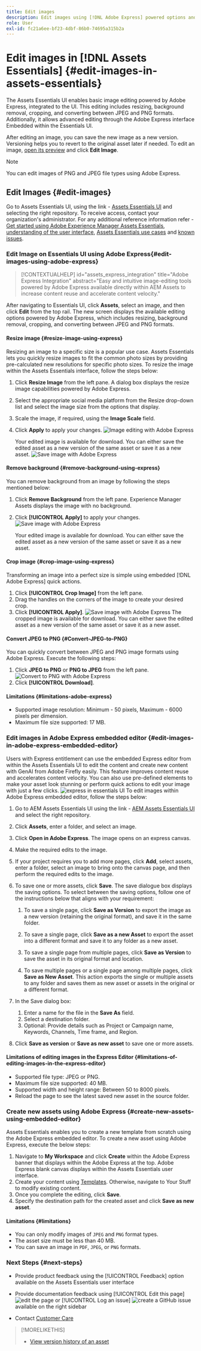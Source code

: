 ```yaml
---
title: Edit images
description: Edit images using [!DNL Adobe Express] powered options and save updated images as versions.
role: User
exl-id: fc21a6ee-bf23-4dbf-86b0-74695a315b2a
---
```

# Edit images in [!DNL Assets Essentials] {#edit-images-in-assets-essentials}

The Assets Essentials UI enables basic image editing powered by Adobe Express, integrated to the UI. This editing includes resizing, background removal, cropping, and converting between JPEG and PNG formats. Additionally, it allows advanced editing through the Adobe Express interface Embedded within the Essentials UI. 

After editing an image, you can save the new image as a new version. Versioning helps you to revert to the original asset later if needed. To edit an image, [open its preview](https://experienceleague.adobe.com/en/docs/experience-manager-assets-essentials/help/navigate-view#preview-assets) and click **Edit Image**. 

>[!NOTE]
>
>You can edit images of PNG and JPEG file types using Adobe Express.

<!--The editing actions that are available are Spot healing, Crop and straighten, Resize image, and Adjust image.-->

## Edit Images {#edit-images}

Go to Assets Essentials UI, using the link - [Assets Essentials UI](https://experience.adobe.com/#/assets) and selecting the right repository. To receive access, contact your organization's administrator.
For any additional reference information refer - [Get started using Adobe Experience Manager Assets Essentials](https://experienceleague.adobe.com/en/docs/experience-manager-assets-essentials/help/get-started), [understanding of the user interface](https://experienceleague.adobe.com/en/docs/experience-manager-assets-essentials/help/navigate-view), [Assets Essentials use cases](https://experienceleague.adobe.com/en/docs/experience-manager-assets-essentials/help/get-started#use-cases) and [known issues](https://experienceleague.adobe.com/en/docs/experience-manager-assets-essentials/help/release-notes).

### Edit Image on Essentials UI using Adobe Express{#edit-images-using-adobe-express}

>[!CONTEXTUALHELP]
>id="assets_express_integration"
>title="Adobe Express Integration"
>abstract="Easy and intuitive image-editing tools powered by Adobe Express available directly within AEM Assets to increase content reuse and accelerate content velocity."

After navigating to Essentials UI, click **Assets**, select an image, and then click **Edit** from the top rail. The new screen displays the available editing options powered by Adobe Express, which includes resizing, background removal, cropping, and converting between JPEG and PNG formats. 

#### Resize image {#resize-image-using-express}

Resizing an image to a specific size is a popular use case. Assets Essentials lets you quickly resize images to fit the common photo sizes by providing pre-calculated new resolutions for specific photo sizes. To resize the image within the Assets Essentials interface, follow the steps below:  

1. Click **Resize Image** from the left pane. A dialog box displays the resize image capabilities powered by Adobe Express. 
2. Select the appropriate social media platform from the Resize drop-down list and select the image size from the options that display. 
3. Scale the image, if required, using the **Image Scale** field. 
4. Click **Apply** to apply your changes. 
   ![Image editing with Adobe Express](/help/using/assets/adobe-express-resize-image.png)

   Your edited image is available for download. You can either save the edited asset as a new version of the same asset or save it as a new asset.
   ![Save image with Adobe Express](/help/using/assets/adobe-express-resize-save.png)

#### Remove background {#remove-background-using-express}

You can remove background from an image by following the steps mentioned below: 

1. Click **Remove Background** from the left pane. Experience Manager Assets displays the image with no background. 
2. Click **[!UICONTROL Apply]** to apply your changes.
![Save image with Adobe Express](/help/using/assets/adobe-express-remove-background.png)

   Your edited image is available for download. You can either save the edited asset as a new version of the same asset or save it as a new asset.

#### Crop image {#crop-image-using-express}

Transforming an image into a perfect size is simple using embedded [!DNL Adobe Express] quick actions.

1. Click **[!UICONTROL Crop Image]** from the left pane.
2. Drag the handles on the corners of the image to create your desired crop.
3. Click **[!UICONTROL Apply]**.
   ![Save image with Adobe Express](/help/using/assets/adobe-express-crop-image.png)
   The cropped image is available for download. You can either save the edited asset as a new version of the same asset or save it as a new asset.

#### Convert JPEG to PNG {#Convert-JPEG-to-PNG}

You can quickly convert between JPEG and PNG image formats using Adobe Express. Execute the following steps: 

1. Click **JPEG to PNG** or **PNG to JPEG** from the left pane.
   ![Convert to PNG with Adobe Express](/help/using/assets/adobe-express-convert-image.png)
2. Click **[!UICONTROL Download]**.

#### Limitations {#limitations-adobe-express}

* Supported image resolution: Minimum - 50 pixels, Maximum - 6000 pixels per dimension.
* Maximum file size supported: 17 MB.

### Edit images in Adobe Express embedded editor {#edit-images-in-adobe-express-embedded-editor}

Users with Express entitlement can use the embedded Express editor from within the Assets Essentials UI to edit the content and create new content with GenAI from Adobe Firefly easily. This feature improves content reuse and accelerates content velocity. You can also use pre-defined elements to make your asset look stunning or perform quick actions to edit your image with just a few clicks. 
![express in essentials UI](/help/using/assets/express-in-essentials-ui.jpg)
To edit images within Adobe Express embedded editor, follow the steps below: 

1. Go to AEM Assets Essentials UI using the link - [AEM Assets Essentials UI](https://experience.adobe.com/#/assets) and select the right repository. 
1. Click **Assets**, enter a folder, and select an image. 
1. Click **Open in Adobe Express**. The image opens on an express canvas.
1. Make the required edits to the image. 
1. If your project requires you to add more pages, click **Add**, select assets, enter a folder, select an image to bring onto the canvas page, and then perform the required edits to the image. 
1. To save one or more assets, click **Save**. The save dialogue box displays the saving options. To select between the saving options, follow one of the instructions below that aligns with your requirement: 
   1. To save a single page, click **Save as Version** to export the image as a new version (retaining the original format), and save it in the same folder.
   
   1. To save a single page, click **Save as a new Asset** to export the asset into a different format and save it to any folder as a new asset. 
   
   1. To save a single page from multiple pages, click **Save as Version** to save the asset in its original format and location.
   
   1. To save multiple pages or a single page among multiple pages, click **Save as New Asset**. This action exports the single or multiple assets to any folder and saves them as new asset or assets in the original or a different format.

1. In the Save dialog box:  
   1. Enter a name for the file in the **Save As** field. 
   1. Select a destination folder. 
   1. Optional: Provide details such as Project or Campaign name, Keywords, Channels, Time frame, and Region. 
1. Click **Save as version** or **Save as new asset** to save one or more assets.  

#### Limitations of editing images in the Express Editor {#limitations-of-editing-images-in-the-express-editor}

 * Supported file type: JPEG or PNG. 
 * Maximum file size supported: 40 MB. 
 * Supported width and height range: Between 50 to 8000 pixels.
 * Reload the page to see the latest saved new asset in the source folder. 

### Create new assets using Adobe Express {#create-new-assets-using-embedded-editor}

Assets Essentials enables you to create a new template from scratch using the Adobe Express embedded editor. To create a new asset using Adobe Express, execute the below steps: 

1. Navigate to **My Workspace** and click **Create** within the Adobe Express banner that displays within the Adobe Express at the top. Adobe Express blank canvas displays within the Assets Essentials user interface. 
1. Create your content using [Templates](https://helpx.adobe.com/in/express/using/work-with-templates.html). Otherwise, navigate to Your Stuff to modify existing content. 
1. Once you complete the editing, click **Save**. 
1. Specify the destination path for the created asset and click **Save as new asset**.

#### Limitations {#limitations}

* You can only modify images of `JPEG` and `PNG` format types.
* The asset size must be less than 40 MB.
* You can save an image in `PDF`, `JPEG`, or `PNG` formats.

<!--
## Edit images using [!DNL Adobe Photoshop Express] {#edit-using-photoshop-express}

<!--
After editing an image, you can save the new image as a new version. Versioning helps you to revert to the original asset later, if needed. To edit an image, [open its preview](/help/using/navigate-view.md#preview-assets) and click **[!UICONTROL Edit Image]** ![edit icon](assets/do-not-localize/edit-icon.png) from the rail on the right.

![Options to edit an image](assets/edit-image2.png)

*Figure: The options to edit images are powered by [!DNL Adobe Photoshop Express].*
-->
<!--
### Spot heal images {#spot-heal-images-using-photoshop-express}

If there are minor spots or small objects on an image, you can edit and remove the spots using the spot healing feature provided by Adobe Photoshop.

The brush samples the retouched area and makes the repaired pixels blend seamlessly into the rest of the image. Use a brush size that is only slightly larger than the spot you want to fix.

![Spot healing edit option](assets/edit-spot-healing.png)

<!-- 
TBD: See if we should give backlinks to PS docs for these concepts.
For more information about how Spot Healing works in Photoshop, see [retouching and repairing photos](https://helpx.adobe.com/photoshop/using/retouching-repairing-images.html). 
-->
<!--
### Crop and straighten images {#crop-straighten-images-using-photoshop-express}

Using the crop and straighten option that you can do basic cropping, rotate image, flip it horizontally or vertically, and crop it to dimensions suitable for popular social media websites.

To save your edits, click **[!UICONTROL Crop Image]**. After editing, you can save the new image as a version.

![Option to crop and straighten](assets/edit-crop-straighten.png)

Many default options let you crop your image to the best proportions that fit various social media profiles and posts.

### Resize image {#resize-image-using-photoshop-express}

You can view the common photo sizes in centimeters or inches to know the dimensions. By default, the resizing method retains the aspect ratio. To manually override the aspect ratio, click ![](assets/do-not-localize/lock-closed-icon.png).

Enter the dimensions and click **[!UICONTROL Resize Image]** to resize the image. Before you save the changes as a version, you can either undo all the changes done before saving by clicking [!UICONTROL Undo] or you can change the specific step in the editing process by clicking [!UICONTROL Revert].

![Options when resizing an image](assets/resize-image.png)

### Adjust image {#adjust-image-using-photoshop-express}

[!DNL Assets Essentials] lets you adjust the color, tone, contrast, and more, with just a few clicks. Click **[!UICONTROL Adjust image]** in the edit window. The following options are available in the right sidebar:

* **Popular**: [!UICONTROL High Contrast & Detail], [!UICONTROL Desaturated Contrast], [!UICONTROL Aged Photo], [!UICONTROL B&W Soft], and [!UICONTROL B&W Sepia Tone].
* **Color**: [!UICONTROL Natural], [!UICONTROL Bright], [!UICONTROL High Contrast], [!UICONTROL High Contrast & Detail], [!UICONTROL Vivid], and [!UICONTROL Matte].
* **Creative**: [!UICONTROL Desaturated Contrast], [!UICONTROL Cool Light], [!UICONTROL Turquoise & Red], [!UICONTROL Soft Mist], [!UICONTROL Vintage Instant], [!UICONTROL Warm Contrast], [!UICONTROL Flat & Green], [!UICONTROL Red Lift Matte], [!UICONTROL Warm Shadows], and [!UICONTROL Aged Photo].
* **B&W**: [!UICONTROL B&W Landscape], [!UICONTROL B&W High Contrast], [!UICONTROL B&W Punch], [!UICONTROL B&W Low Contrast], [!UICONTROL B&W Flat], [!UICONTROL B&W Soft], [!UICONTROL B&W Infrared], [!UICONTROL B&W Selenium Tone], [!UICONTROL B&W Sepia Tone], and [!UICONTROL B&W Split Tone].
* **Vignetting**: [!UICONTROL None], [!UICONTROL Light], [!UICONTROL Medium], and [!UICONTROL Heavy].

![Adjust image by editing](assets/adjust-image.png)

<!--
TBD: Insert a video of the available social media options.
-->

### Next Steps {#next-steps}

* Provide product feedback using the [!UICONTROL Feedback] option available on the Assets Essentials user interface

* Provide documentation feedback using [!UICONTROL Edit this page] ![edit the page](assets/do-not-localize/edit-page.png) or [!UICONTROL Log an issue] ![create a GitHub issue](assets/do-not-localize/github-issue.png) available on the right sidebar

* Contact [Customer Care](https://experienceleague.adobe.com/?support-solution=General#support)

>[!MORELIKETHIS]
>
>* [View version history of an asset](/help/using/navigate-view.md)
